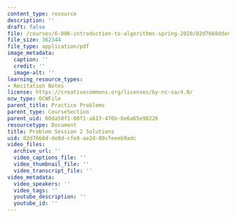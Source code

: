 ```yaml
---
content_type: resource
description: ''
draft: false
file: /courses/6-006-introduction-to-algorithms-spring-2020/82d7668dde8dcfe0ae2d89cfeeeb9adc_MIT6_006s20_prob2sol.pdf
file_size: 362344
file_type: application/pdf
image_metadata:
  caption: ''
  credit: ''
  image-alt: ''
learning_resource_types:
- Recitation Notes
license: https://creativecommons.org/licenses/by-nc-sa/4.0/
ocw_type: OCWFile
parent_title: Practice Problems
parent_type: CourseSection
parent_uid: 60da50f1-00f1-a813-476b-6e6a65e98226
resourcetype: Document
title: Problem Session 2 Solutions
uid: 82d7668d-de8d-cfe0-ae2d-89cfeeeb9adc
video_files:
  archive_url: ''
  video_captions_file: ''
  video_thumbnail_file: ''
  video_transcript_file: ''
video_metadata:
  video_speakers: ''
  video_tags: ''
  youtube_description: ''
  youtube_id: ''
---
```

